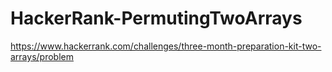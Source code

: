 # HackerRank-PermutingTwoArrays

https://www.hackerrank.com/challenges/three-month-preparation-kit-two-arrays/problem
